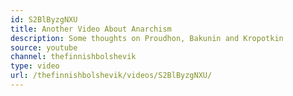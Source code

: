```yaml
---
id: S2BlByzgNXU
title: Another Video About Anarchism
description: Some thoughts on Proudhon, Bakunin and Kropotkin
source: youtube
channel: thefinnishbolshevik
type: video
url: /thefinnishbolshevik/videos/S2BlByzgNXU/
---
```

